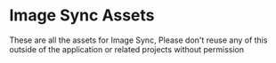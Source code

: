# Image Sync Assets

These are all the assets for Image Sync,
Please don't reuse any of this outside of the application or related projects without permission
